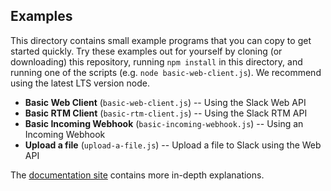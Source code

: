 ## Examples

This directory contains small example programs that you can copy to get started quickly. Try these examples out for
yourself by cloning (or downloading) this repository, running `npm install` in this directory, and running one of the
scripts (e.g. `node basic-web-client.js`). We recommend using the latest LTS version node.

*  **Basic Web Client** (`basic-web-client.js`) -- Using the Slack Web API
*  **Basic RTM Client** (`basic-rtm-client.js`) -- Using the Slack RTM API
*  **Basic Incoming Webhook** (`basic-incoming-webhook.js`) -- Using an Incoming Webhook
*  **Upload a file** (`upload-a-file.js`) -- Upload a file to Slack using the Web API

The [documentation site](https://github.com/slackapi/node-slack-sdk) contains more in-depth explanations.
